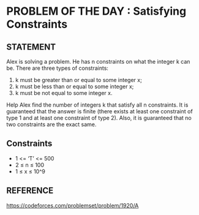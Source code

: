 # PROBLEM OF THE DAY : Satisfying Constraints

## STATEMENT 

Alex is solving a problem. He has n constraints on what the integer k can be. There are three types of constraints:
1. k must be greater than or equal to some integer x;
2. k must be less than or equal to some integer x;
3. k must be not equal to some integer x.

Help Alex find the number of integers k that satisfy all n constraints. It is guaranteed that the answer is finite (there exists at least one constraint of type 1 and at least one constraint of type 2). Also, it is guaranteed that no two constraints are the exact same.

## Constraints

* 1 <= ‘T’ <= 500
* 2 ≤ n ≤ 100
* 1 ≤ x ≤ 10^9

## REFERENCE

https://codeforces.com/problemset/problem/1920/A